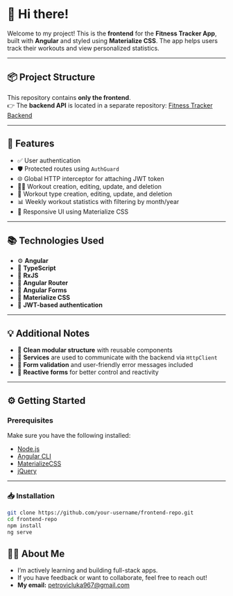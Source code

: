 # 👋 Hi there!

Welcome to my project! This is the **frontend** for the **Fitness Tracker App**, built with **Angular** and styled using **Materialize CSS**. The app helps users track their workouts and view personalized statistics.

---

## 📦 Project Structure

This repository contains **only the frontend**.  
👉 The **backend API** is located in a separate repository: [Fitness Tracker Backend](https://github.com/Peledew/fitness-tracker-server)

---

## 🚀 Features

- ✅ User authentication
- 🛡️ Protected routes using `AuthGuard`
- 🌐 Global HTTP interceptor for attaching JWT token
- 🏋️‍♀️ Workout creation, editing, update, and deletion
- 🧩 Workout type creation, editing, update, and deletion
- 📊 Weekly workout statistics with filtering by month/year
- 📱 Responsive UI using Materialize CSS

---

## 📚 Technologies Used

- ⚙️ **Angular**
- 🧠 **TypeScript**
- 🔁 **RxJS**
- 🧭 **Angular Router**
- 📝 **Angular Forms**
- 🎨 **Materialize CSS**
- 🔐 **JWT-based authentication**

---

## 💡 Additional Notes

- 🧠 **Clean modular structure** with reusable components
- 🧩 **Services** are used to communicate with the backend via `HttpClient`
- 🧹 **Form validation** and user-friendly error messages included
- 🔄 **Reactive forms** for better control and reactivity

---

## ⚙️ Getting Started

### Prerequisites

Make sure you have the following installed:

- [Node.js](https://nodejs.org/)
- [Angular CLI](https://angular.io/cli)
- [MaterializeCSS](https://materializecss.com/getting-started.html)
- [jQuery](https://jquery.com/)

---

### 📥 Installation

```bash
git clone https://github.com/your-username/frontend-repo.git
cd frontend-repo
npm install
ng serve
```

## 🙋‍♂️ About Me
- I’m actively learning and building full-stack apps.
- If you have feedback or want to collaborate, feel free to reach out!
- **My email:** petrovicluka967@gmail.com
